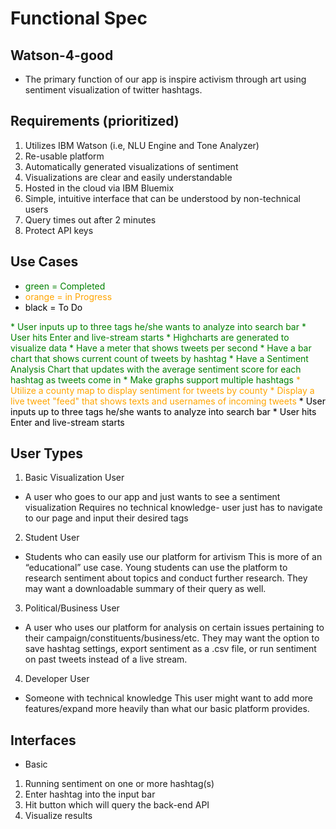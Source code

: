 # <a name="func_spec"></a>Functional Spec
## Watson-4-good
* The primary function of our app is inspire activism through art using sentiment visualization of twitter hashtags.

## Requirements (prioritized)
1. Utilizes IBM Watson (i.e, NLU Engine and Tone Analyzer)
2. Re-usable platform
3. Automatically generated visualizations of sentiment
4. Visualizations are clear and easily understandable
5. Hosted in the cloud via IBM Bluemix
6. Simple, intuitive interface that can be understood by non-technical users
7. Query times out after 2 minutes
8. Protect API keys

## Use Cases 
* <span style="color:green"> green = Completed</span>
* <span style="color:orange">orange = in Progress</span>
* <span style="color:black"> black = To Do</span> 

<a style="color:green">
* User inputs up to three tags he/she wants to analyze into search bar
* User hits Enter and live-stream starts
* Highcharts are generated to visualize data
	* Have a meter that shows tweets per second
	* Have a bar chart that shows current count of tweets by hashtag
	* Have a Sentiment Analysis Chart that updates with the average sentiment score for each hashtag as tweets come in
* Make graphs support multiple hashtags
</a>
<a style="color:orange">
* Utilize a county map to display sentiment for tweets by county
* Display a live tweet "feed" that shows texts and usernames of incoming tweets
</a>
<a style="color:black">
* User inputs up to three tags he/she wants to analyze into search bar
* User hits Enter and live-stream starts
</a>

## User Types
1. Basic Visualization User
* A user who goes to our app and just wants to see a sentiment visualization
Requires no technical knowledge- user just has to navigate to our page and input their desired tags
2. Student User
* Students who can easily use our platform for artivism
This is more of an “educational” use case. Young students can use the platform to research sentiment about topics and conduct further research. They may want a downloadable summary of their query as well.
3. Political/Business User
* A user who uses our platform for analysis on certain issues pertaining to their campaign/constituents/business/etc. They may want the option to save hashtag settings, export sentiment as a .csv file, or run sentiment on past tweets instead of a live stream.
4. Developer User
* Someone with technical knowledge 
This user might want to add more features/expand more heavily than what our basic platform provides.

## Interfaces
* Basic 
1. Running sentiment on one or more hashtag(s)
2. Enter hashtag into the input bar
3. Hit button which will query the back-end API
4. Visualize results
